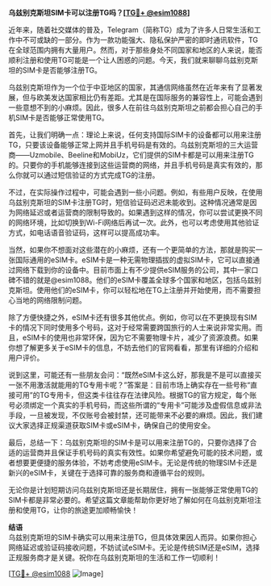 **乌兹别克斯坦SIM卡可以注册TG吗？[[TG💪+ @esim1088](https://t.me/s/esim1088)]**

近年来，随着社交媒体的普及，Telegram（简称TG）成为了许多人日常生活和工作中不可或缺的一部分。作为一款功能强大、隐私保护严密的即时通讯软件，TG在全球范围内拥有大量用户。然而，对于那些身处不同国家和地区的人来说，能否顺利注册和使用TG可能是一个让人困惑的问题。今天，我们就来聊聊乌兹别克斯坦的SIM卡是否能够注册TG。

乌兹别克斯坦作为一个位于中亚地区的国家，其通信网络虽然在近年来有了显著发展，但与欧美发达国家相比仍有差距。尤其是在国际服务的兼容性上，可能会遇到一些意想不到的小麻烦。因此，很多人在前往乌兹别克斯坦之前都会担心自己的手机SIM卡是否能够正常使用TG。

首先，让我们明确一点：理论上来说，任何支持国际SIM卡的设备都可以用来注册TG，只要该设备能够正常上网并且手机号码是有效的。乌兹别克斯坦的三大运营商——Uzmobile、Beeline和MobiUz，它们提供的SIM卡都是可以用来注册TG的。只要你的手机能够连接到这些运营商的网络，并且手机号码是真实有效的，那么你就可以通过短信验证的方式完成TG的注册。

不过，在实际操作过程中，可能会遇到一些小问题。例如，有些用户反映，在使用乌兹别克斯坦的SIM卡注册TG时，短信验证码迟迟未能收到。这种情况通常是因为网络延迟或者运营商的限制导致的。如果遇到这样的情况，你可以尝试更换不同的网络环境，比如切换到Wi-Fi网络后再试一次。此外，也可以考虑使用其他验证方式，如电话语音验证码，这样可以提高成功率。

当然，如果你不想面对这些潜在的小麻烦，还有一个更简单的方法，那就是购买一张国际通用的eSIM卡。eSIM卡是一种无需物理插拔的虚拟SIM卡，它可以直接通过网络下载到你的设备中。目前市面上有不少提供eSIM服务的公司，其中一家口碑不错的就是@esim1088。他们的eSIM卡覆盖全球多个国家和地区，包括乌兹别克斯坦。使用他们的eSIM卡，你可以轻松地在TG上注册并开始使用，而不需要担心当地的网络限制问题。

除了方便快捷之外，eSIM卡还有很多其他优点。例如，你可以在不更换现有SIM卡的情况下同时使用多个号码，这对于经常需要跨国旅行的人士来说非常实用。而且，eSIM卡的使用也非常环保，因为它不需要物理卡片，减少了资源浪费。如果你想了解更多关于eSIM卡的信息，不妨去他们的官网看看，那里有详细的介绍和用户评价。

说到这里，可能还有一些朋友会问：“既然eSIM卡这么好，那我是不是可以直接买一张不用激活就能用的TG专用卡呢？”答案是：目前市场上确实存在一些号称“直接可用”的TG专用卡，但这类卡往往存在法律风险。根据TG的官方规定，每个账号必须绑定一个真实的手机号码，而这些所谓的“专用卡”可能涉及虚假信息或非法手段，一旦被发现，不仅账号会被封禁，还可能带来不必要的麻烦。因此，我们建议大家选择正规渠道获取SIM卡或eSIM卡，确保自己的使用安全。

最后，总结一下：乌兹别克斯坦的SIM卡是可以用来注册TG的，只要你选择了合适的运营商并且保证手机号码的真实有效性。如果你希望避免可能的技术问题，或者想要更便捷的服务体验，不妨考虑使用eSIM卡。无论是传统的物理SIM卡还是新兴的eSIM卡，关键在于选择可靠的服务商和遵循平台的规则。

无论你是计划短期访问乌兹别克斯坦还是长期居住，拥有一张能够正常使用TG的SIM卡都是非常必要的。希望这篇文章能帮助你更好地了解如何在乌兹别克斯坦注册和使用TG，让你的旅途更加顺畅愉快！

**结语**  
乌兹别克斯坦的SIM卡确实可以用来注册TG，但具体效果因人而异。如果你担心网络延迟或验证码接收问题，不妨试试eSIM卡。无论是传统SIM还是eSIM，选择正规服务商才是关键。祝你在乌兹别克斯坦的生活和工作一切顺利！  

[[TG💪+ @esim1088](https://t.me/s/esim1088) ![Image](https://i.postimg.cc/4NQfJmqS/Snipaste-2025-05-13-00-14-12.png)]